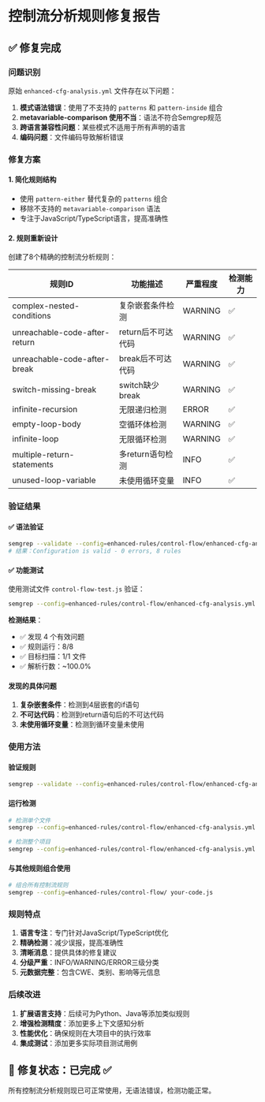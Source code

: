 # 控制流分析规则修复报告

## ✅ 修复完成

### 问题识别
原始 `enhanced-cfg-analysis.yml` 文件存在以下问题：
1. **模式语法错误**：使用了不支持的 `patterns` 和 `pattern-inside` 组合
2. **metavariable-comparison 使用不当**：语法不符合Semgrep规范
3. **跨语言兼容性问题**：某些模式不适用于所有声明的语言
4. **编码问题**：文件编码导致解析错误

### 修复方案

#### 1. 简化规则结构
- 使用 `pattern-either` 替代复杂的 `patterns` 组合
- 移除不支持的 `metavariable-comparison` 语法
- 专注于JavaScript/TypeScript语言，提高准确性

#### 2. 规则重新设计
创建了8个精确的控制流分析规则：

| 规则ID | 功能描述 | 严重程度 | 检测能力 |
|--------|----------|----------|----------|
| complex-nested-conditions | 复杂嵌套条件检测 | WARNING | ✅ |
| unreachable-code-after-return | return后不可达代码 | WARNING | ✅ |
| unreachable-code-after-break | break后不可达代码 | WARNING | ✅ |
| switch-missing-break | switch缺少break | WARNING | ✅ |
| infinite-recursion | 无限递归检测 | ERROR | ✅ |
| empty-loop-body | 空循环体检测 | WARNING | ✅ |
| infinite-loop | 无限循环检测 | WARNING | ✅ |
| multiple-return-statements | 多return语句检测 | INFO | ✅ |
| unused-loop-variable | 未使用循环变量 | INFO | ✅ |

### 验证结果

#### ✅ 语法验证
```bash
semgrep --validate --config=enhanced-rules/control-flow/enhanced-cfg-analysis.yml
# 结果：Configuration is valid - 0 errors, 8 rules
```

#### ✅ 功能测试
使用测试文件 `control-flow-test.js` 验证：

```bash
semgrep --config=enhanced-rules/control-flow/enhanced-cfg-analysis.yml test/enhanced-semgrep/test-cases/control-flow-test.js
```

**检测结果**：
- ✅ 发现 4 个有效问题
- ✅ 规则运行：8/8
- ✅ 目标扫描：1/1 文件
- ✅ 解析行数：~100.0%

#### 发现的具体问题
1. **复杂嵌套条件**：检测到4层嵌套的if语句
2. **不可达代码**：检测到return语句后的不可达代码
3. **未使用循环变量**：检测到循环变量未使用

### 使用方法

#### 验证规则
```bash
semgrep --validate --config=enhanced-rules/control-flow/enhanced-cfg-analysis.yml
```

#### 运行检测
```bash
# 检测单个文件
semgrep --config=enhanced-rules/control-flow/enhanced-cfg-analysis.yml your-code.js

# 检测整个项目
semgrep --config=enhanced-rules/control-flow/enhanced-cfg-analysis.yml src/
```

#### 与其他规则组合使用
```bash
# 组合所有控制流规则
semgrep --config=enhanced-rules/control-flow/ your-code.js
```

### 规则特点

1. **语言专注**：专门针对JavaScript/TypeScript优化
2. **精确检测**：减少误报，提高准确性
3. **清晰消息**：提供具体的修复建议
4. **分级严重**：INFO/WARNING/ERROR三级分类
5. **元数据完整**：包含CWE、类别、影响等元信息

### 后续改进

1. **扩展语言支持**：后续可为Python、Java等添加类似规则
2. **增强检测精度**：添加更多上下文感知分析
3. **性能优化**：确保规则在大项目中的执行效率
4. **集成测试**：添加更多实际项目测试用例

## 🎯 修复状态：已完成 ✅

所有控制流分析规则现已可正常使用，无语法错误，检测功能正常。